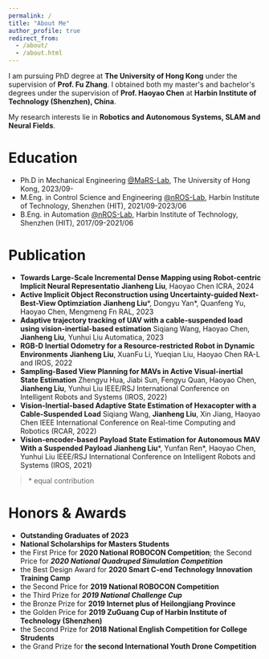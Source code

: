 ```yaml
---
permalink: /
title: "About Me"
author_profile: true
redirect_from: 
  - /about/
  - /about.html
---
```

I am pursuing PhD degree at **The University of Hong Kong** under the supervision of **Prof. Fu Zhang**. I obtained both my master's and bachelor's degrees under the supervision of **Prof. Haoyao Chen** at **Harbin Institute of Technology (Shenzhen), China**.

My research interests lie in **Robotics and Autonomous Systems, SLAM and Neural Fields**.

Education
=========

- Ph.D in Mechanical Engineering [@MaRS-Lab](https://mars.hku.hk/), The University of Hong Kong, 2023/09-
- M.Eng. in Control Science and Engineering [@nROS-Lab](http://nrs-lab.com/), Harbin Institute of Technology, Shenzhen (HIT), 2021/09-2023/06
- B.Eng. in Automation [@nROS-Lab](http://nrs-lab.com/), Harbin Institute of Technology, Shenzhen (HIT), 2017/09-2021/06

# Publication

- **Towards Large-Scale Incremental Dense Mapping using Robot-centric Implicit Neural Representatio**
  **Jianheng Liu**, Haoyao Chen
  ICRA, 2024
- **Active Implicit Object Reconstruction using Uncertainty-guided Next-Best-View Optimziation**
  **Jianheng Liu**\*, Dongyu Yan\*, Quanfeng Yu, Haoyao Chen, Mengmeng Fn
  RAL, 2023
- **Adaptive trajectory tracking of UAV with a cable-suspended load using vision-inertial-based estimation**
  Siqiang Wang, Haoyao Chen, **Jianheng Liu**, Yunhui Liu
  Automatica, 2023
- **RGB-D Inertial Odometry for a Resource-restricted Robot in Dynamic Environments**
  **Jianheng Liu**, XuanFu Li, Yueqian Liu, Haoyao Chen
  RA-L and IROS, 2022
- **Sampling-Based View Planning for MAVs in Active Visual-inertial State Estimation**
  Zhengyu Hua, Jiabi Sun, Fengyu Quan, Haoyao Chen, **Jianheng Liu**, Yunhui Liu
  IEEE/RSJ International Conference on Intelligent Robots and Systems (IROS, 2022)
- **Vision-Inertial-based Adaptive State Estimation of Hexacopter with a Cable-Suspended Load**
  Siqiang Wang, **Jianheng Liu**, Xin Jiang, Haoyao Chen
  IEEE International Conference on Real-time Computing and Robotics (RCAR, 2022)
- **Vision-encoder-based Payload State Estimation for Autonomous MAV With a Suspended Payload**
  **Jianheng Liu**\*, Yunfan Ren\*, Haoyao Chen, Yunhui Liu
  IEEE/RSJ International Conference on Intelligent Robots and Systems (IROS, 2021)

> \* equal contribution

# Honors & Awards

- **Outstanding Graduates of 2023**
- **National Scholarships for Masters Students**
- the First Price for **2020 National ROBOCON Competition**; the Second Price for ***2020 National Quadruped Simulation Competition***
- the Best Design Award for **2020 Smart C-end Technology Innovation Training Camp**
- the Second Price for **2019 National ROBOCON Competition**
- the Third Prize for ***2019 National Challenge Cup***
- the Bronze Prize for **2019 Internet plus of Heilongjiang Province**
- the Golden Price for **2019 ZuGuang Cup of Harbin Institute of Technology (Shenzhen)**
- the Second Prize for **2018 National English Competition for College Strudents**
- the Grand Prize for **the second International Youth Drone Competition**
